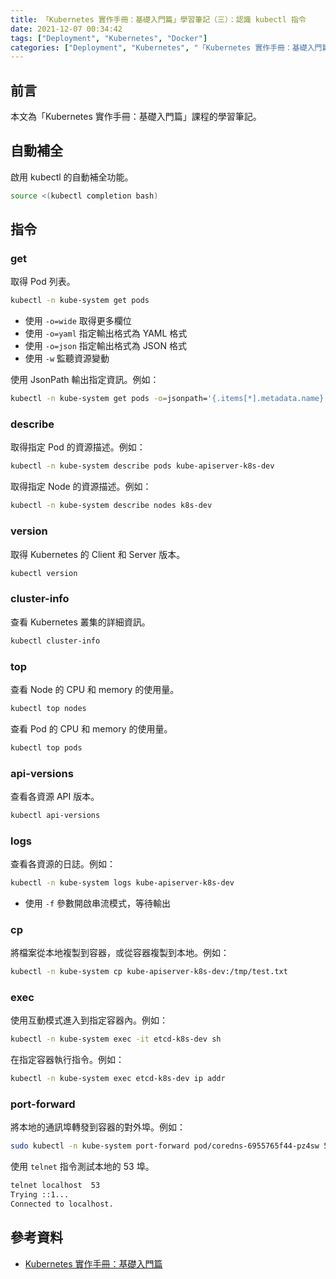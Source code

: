 ```yaml
---
title: 「Kubernetes 實作手冊：基礎入門篇」學習筆記（三）：認識 kubectl 指令
date: 2021-12-07 00:34:42
tags: ["Deployment", "Kubernetes", "Docker"]
categories: ["Deployment", "Kubernetes", "「Kubernetes 實作手冊：基礎入門篇」Study Notes"]
---
```


## 前言

本文為「Kubernetes 實作手冊：基礎入門篇」課程的學習筆記。

## 自動補全

啟用 kubectl 的自動補全功能。

```bash
source <(kubectl completion bash)
```

## 指令

### get

取得 Pod 列表。

```bash
kubectl -n kube-system get pods
```

- 使用 `-o=wide` 取得更多欄位
- 使用 `-o=yaml` 指定輸出格式為 YAML 格式
- 使用 `-o=json` 指定輸出格式為 JSON 格式
- 使用 `-w` 監聽資源變動

使用 JsonPath 輸出指定資訊。例如：

```bash
kubectl -n kube-system get pods -o=jsonpath='{.items[*].metadata.name}'
```

### describe

取得指定 Pod 的資源描述。例如：

```bash
kubectl -n kube-system describe pods kube-apiserver-k8s-dev
```

取得指定 Node 的資源描述。例如：

```bash
kubectl -n kube-system describe nodes k8s-dev
```

### version

取得 Kubernetes 的 Client 和 Server 版本。

```bash
kubectl version
```

### cluster-info

查看 Kubernetes 叢集的詳細資訊。

```bash
kubectl cluster-info
```

### top

查看 Node 的 CPU 和 memory 的使用量。

```bash
kubectl top nodes
```

查看 Pod 的 CPU 和 memory 的使用量。

```bash
kubectl top pods
```

### api-versions

查看各資源 API 版本。

```bash
kubectl api-versions
```

### logs

查看各資源的日誌。例如：

```bash
kubectl -n kube-system logs kube-apiserver-k8s-dev
```

- 使用 `-f` 參數開啟串流模式，等待輸出

### cp

將檔案從本地複製到容器，或從容器複製到本地。例如：

```bash
kubectl -n kube-system cp kube-apiserver-k8s-dev:/tmp/test.txt
```

### exec

使用互動模式進入到指定容器內。例如：

```bash
kubectl -n kube-system exec -it etcd-k8s-dev sh
```

在指定容器執行指令。例如：

```bash
kubectl -n kube-system exec etcd-k8s-dev ip addr
```

### port-forward

將本地的通訊埠轉發到容器的對外埠。例如：

```bash
sudo kubectl -n kube-system port-forward pod/coredns-6955765f44-pz4sw 53:53
```

使用 `telnet` 指令測試本地的 53 埠。

```bash
telnet localhost  53
Trying ::1...
Connected to localhost.
```

## 參考資料

- [Kubernetes 實作手冊：基礎入門篇](https://hiskio.com/courses/349/about)
